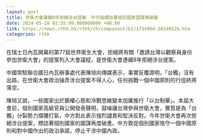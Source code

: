 ```yaml
---
layout: post
title: 世衛大會連續8年拒絕涉台提案　中方指標誌著個別國家圖謀再破產
date: 2024-05-28 02:55:09.000000000 +08:00
link: https://news.rthk.hk/rthk/ch/component/k2/1754964-20240528.htm
categories: rthk
---
```


在瑞士日內瓦開幕的第77屆世界衛生大會，拒絕將有關「邀請台灣以觀察員身份參加世衛大會」的提案列入大會議程，是世衛大會連續8年拒絕涉台提案。

中國常駐聯合國日內瓦辦事處代表陳旭向傳媒表示，事實反覆證明，「台獨」沒有出路，在世衛大會政治操弄涉台提案不得人心，任何挑戰一個中國原則的行徑終將落空。

陳旭又說，一些國家出於霸權心態和冷戰思維變本加厲推行「以台制華」。本屆大會前，個別國家高級官員公開發表聲明，鼓噪讓台灣參與世衛大會，實質是為「台獨」分裂勢力撐腰打氣，中方對此表示強烈譴責和堅決反對。今年世衛大會再次拒絕涉台提案，標誌著個別國家的圖謀再度破產。中方敦促個別國家恪守一個中國原則和對中國作出的政治承諾，停止干涉中國內政。
